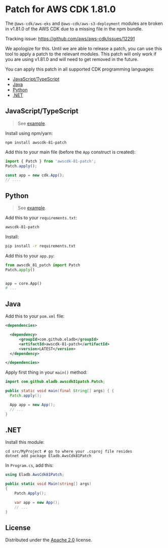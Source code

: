# Patch for AWS CDK 1.81.0

The `@aws-cdk/aws-eks` and `@aws-cdk/aws-s3-deployment` modules are broken in
v1.81.0 of the AWS CDK due to a missing file in the npm bundle.

Tracking issue: <https://github.com/aws/aws-cdk/issues/12291>

We apologize for this. Until we are able to release a patch, you can use this
tool to apply a patch to the relevant modules. This patch will only work if you
are using v1.81.0 and will need to get removed in the future.

You can apply this patch in all supported CDK programming languages:

* [JavaScript/TypeScript](#javascripttypescript)
* [Java](#java)
* [Python](#python)
* [.NET](#net)

## JavaScript/TypeScript

> See [example](./examples/typescript).

Install using npm/yarn:

```shell
npm install awscdk-81-patch
```

Add this to your main file (before the `App` construct is created):

```ts
import { Patch } from 'awscdk-81-patch';
Patch.apply();

const app = new cdk.App();
// ....
```

## Python

> See [example](./examples/python).

Add this to your `requirements.txt`:

```txt
awscdk-81-patch
```

Install:

```sh
pip install -r requirements.txt
```

Add this to your `app.py`:

```py
from awscdk_81_patch import Patch
Patch.apply()


app = core.App()
# ...
```

## Java

Add this to your `pom.xml` file:

```xml
<dependencies>

  <dependency>
      <groupId>com.github.eladb</groupId>
      <artifactId>awscdk-81-patch</artifactId>
      <version>LATEST</version>
  </dependency>

</dependencies>
```

Apply first thing in your `main()` method:

```java
import com.github.eladb.awscdk81patch.Patch;

public static void main(final String[] args) { {
  Patch.apply();

  App app = new App();
  // ...
}
```

## .NET

Install this module:

```shell
cd src/MyProject # go to where your .csproj file resides
dotnet add package Eladb.AwsCdk81Patch
```

In `Program.cs`, add this:

```cs
using Eladb.AwsCdk81Patch;

public static void Main(string[] args)
{
    Patch.Apply();

    var app = new App();
    // ...
}
```

## License

Distributed under the [Apache 2.0](./LICENSE) license.
